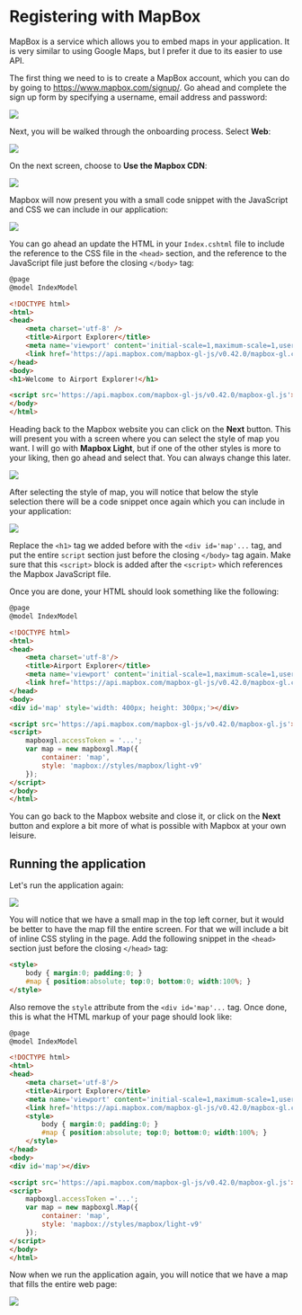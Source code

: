 # Registering with MapBox

MapBox is a service which allows you to embed maps in your application. It is very similar to using Google Maps, but I prefer it due to its easier to use API.

The first thing we need to is to create a MapBox account, which you can do by going to https://www.mapbox.com/signup/. Go ahead and complete the sign up form by specifying a username, email address and password:

![](mapbox-signup.png)

Next, you will be walked through the onboarding process. Select **Web**:

![](mapbox-onboarding-1.png)

On the next screen, choose to **Use the Mapbox CDN**:

![](mapbox-onboarding-2.png)

Mapbox will now present you with a small code snippet with the JavaScript and CSS we can include in our application:

![](mapbox-onboarding-3.png)

You can go ahead an update the HTML in your `Index.cshtml` file to include the reference to the CSS file in the `<head>` section, and the reference to the JavaScript file just before the closing `</body>` tag:

```html
@page
@model IndexModel

<!DOCTYPE html>
<html>
<head>
    <meta charset='utf-8' />
    <title>Airport Explorer</title>
    <meta name='viewport' content='initial-scale=1,maximum-scale=1,user-scalable=no' />
    <link href='https://api.mapbox.com/mapbox-gl-js/v0.42.0/mapbox-gl.css' rel='stylesheet' />
</head>
<body>
<h1>Welcome to Airport Explorer!</h1>

<script src='https://api.mapbox.com/mapbox-gl-js/v0.42.0/mapbox-gl.js'></script>
</body>
</html>
```

Heading back to the Mapbox website you can click on the **Next** button. This will present you with a screen where you can select the style of map you want. I will go with **Mapbox Light**, but if one of the other styles is more to your liking, then go ahead and select that. You can always change this later.

![](mapbox-onboarding-4.png)

After selecting the style of map, you will notice that below the style selection there will be a code snippet once again which you can include in your application:

![](mapbox-onboarding-5.png)

Replace the `<h1>` tag we added before with the `<div id='map'...` tag, and put the entire `script` section just before the closing `</body>` tag again. Make sure that this `<script>` block is added after the `<script>` which references the Mapbox JavaScript file.

Once you are done, your HTML should look something like the following:

```html
@page
@model IndexModel

<!DOCTYPE html>
<html>
<head>
    <meta charset='utf-8'/>
    <title>Airport Explorer</title>
    <meta name='viewport' content='initial-scale=1,maximum-scale=1,user-scalable=no'/>
    <link href='https://api.mapbox.com/mapbox-gl-js/v0.42.0/mapbox-gl.css' rel='stylesheet'/>
</head>
<body>
<div id='map' style='width: 400px; height: 300px;'></div>

<script src='https://api.mapbox.com/mapbox-gl-js/v0.42.0/mapbox-gl.js'></script>
<script>
    mapboxgl.accessToken = '...';
    var map = new mapboxgl.Map({
        container: 'map',
        style: 'mapbox://styles/mapbox/light-v9'
    });
</script>
</body>
</html>
```

You can go back to the Mapbox website and close it, or click on the **Next** button and explore a bit more of what is possible with Mapbox at your own leisure.

## Running the application

Let's run the application again:

![](run-app-small-map.png)

You will notice that we have a small map in the top left corner, but it would be better to have the map fill the entire screen. For that we will include a bit of inline CSS styling in the page. Add the following snippet in the `<head>` section just before the closing `</head>` tag:

```html
<style>
    body { margin:0; padding:0; }
    #map { position:absolute; top:0; bottom:0; width:100%; }
</style>
```

Also remove the `style` attribute from the `<div id='map'...` tag. Once done, this is what the HTML markup of your page should look like:

```html
@page
@model IndexModel

<!DOCTYPE html>
<html>
<head>
    <meta charset='utf-8'/>
    <title>Airport Explorer</title>
    <meta name='viewport' content='initial-scale=1,maximum-scale=1,user-scalable=no'/>
    <link href='https://api.mapbox.com/mapbox-gl-js/v0.42.0/mapbox-gl.css' rel='stylesheet'/>
    <style>
        body { margin:0; padding:0; }
        #map { position:absolute; top:0; bottom:0; width:100%; }
    </style>
</head>
<body>
<div id='map'></div>

<script src='https://api.mapbox.com/mapbox-gl-js/v0.42.0/mapbox-gl.js'></script>
<script>
    mapboxgl.accessToken ='...';
    var map = new mapboxgl.Map({
        container: 'map',
        style: 'mapbox://styles/mapbox/light-v9'
    });
</script>
</body>
</html>
```

Now when we run the application again, you will notice that we have a map that fills the entire web page:

![](run-app-full-map.png)

